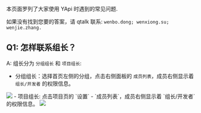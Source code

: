 本页面罗列了大家使用 YApi 时遇到的常见问题.

如果没有找到您要的答案，请 qtalk 联系: `wenbo.dong; wenxiong.su; wenjie.zhang.`

## Q1: 怎样联系组长？

A: 组长分为 `分组组长` 和 `项目组长`:
- 分组组长：选择首页左侧的分组，点击右侧面板的 `成员列表`，成员右侧显示着 `组长/开发者` 的权限信息。
<img src="./images/usage/manage_find_manager.png" />
- 项目组长: 点击项目页的 `设置` - `成员列表`，成员右侧显示着 `组长/开发者` 的权限信息。
<img src="./images/usage/manage_find_project_owner.png" />